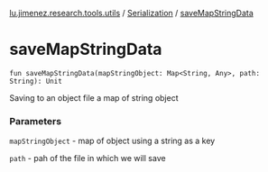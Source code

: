 [lu.jimenez.research.tools.utils](../index.md) / [Serialization](index.md) / [saveMapStringData](.)

# saveMapStringData

`fun saveMapStringData(mapStringObject: Map<String, Any>, path: String): Unit`

Saving to an object file a map of string object

### Parameters

`mapStringObject` - map of object using a string as a key

`path` - pah of the file in which we will save